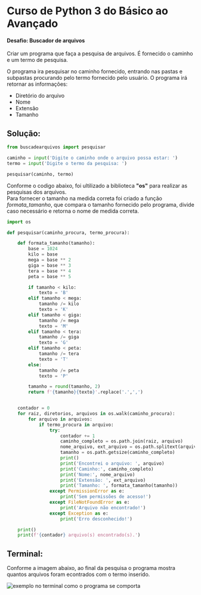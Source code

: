 # Curso de Python 3 do Básico ao Avançado 
#### Desafio: Buscador de arquivos

Criar um programa que faça a pesquisa de arquivos. É fornecido o caminho e um termo de pesquisa. 

O programa ira pesquisar no caminho fornecido, entrando nas pastas e subpastas procurando pelo termo fornecido pelo usuário. O programa irá retornar as informações: 

* Diretório do arquivo 
* Nome 
* Extensão 
* Tamanho 

## Solução: 

```python
from buscadearquivos import pesquisar

caminho = input('Digite o caminho onde o arquivo possa estar: ')
termo = input('Digite o termo da pesquisa: ')

pesquisar(caminho, termo)
```

Conforme o codigo abaixo, foi ultilizado a biblioteca __"os"__ para realizar as pesquisas dos arquivos.</br>
Para fornecer o tamanho na medida correta foi criado a função _formata_tamanho_, que compara o tamanho fornecido pelo programa, divide caso necessário e retorna o nome de medida correta.

```python 
import os

def pesquisar(caminho_procura, termo_procura):

    def formata_tamanho(tamanho):
        base = 1024
        kilo = base
        mega = base ** 2
        giga = base ** 3
        tera = base ** 4
        peta = base ** 5

        if tamanho < kilo:
            texto = 'B'
        elif tamanho < mega:
            tamanho /= kilo
            texto = 'K'
        elif tamanho < giga:
            tamanho /= mega
            texto = 'M'
        elif tamanho < tera:
            tamanho /= giga
            texto = 'G'
        elif tamanho < peta:
            tamanho /= tera
            texto = 'T'
        else:
            tamanho /= peta
            texto = 'P'

        tamanho = round(tamanho, 2)
        return f'{tamanho}{texto}'.replace('.',',')


    contador = 0
    for raiz, diretorios, arquivos in os.walk(caminho_procura):
        for arquivo in arquivos:
            if termo_procura in arquivo:
                try:
                    contador += 1
                    caminho_completo = os.path.join(raiz, arquivo)
                    nome_arquivo, ext_arquivo = os.path.splitext(arquivo)
                    tamanho = os.path.getsize(caminho_completo)
                    print()
                    print('Encontrei o arquivo: ', arquivo)
                    print('Caminho:', caminho_completo)
                    print('Nome:', nome_arquivo)
                    print('Extensão: ', ext_arquivo)
                    print('Tamanho: ', formata_tamanho(tamanho))
                except PermissionError as e:
                    print('Sem permissões de acesso!')
                except FileNotFoundError as e:
                    print('Arquivo não encontrado!')
                except Exception as e:
                    print('Erro desconhecido!')

    print()
    print(f'{contador} arquivo(s) encontrado(s).')
  ``` 
  
  ## Terminal: 
  
  Conforme a imagem abaixo, ao final da pesquisa o programa mostra quantos arquivos foram econtrados com o termo inserido. 
    
   ![exemplo no terminal como o programa se comporta](https://github.com/diegoguedes91/buscador_de_arquivos/blob/main/teminal.png)
